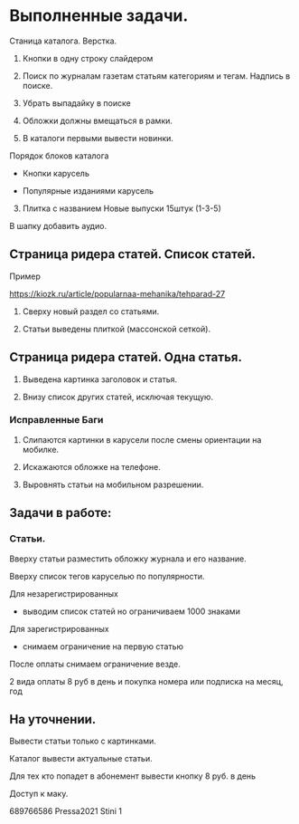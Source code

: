 # Выполненные задачи.

Станица каталога. Верстка.

1. Кнопки в одну строку слайдером

2. Поиск по журналам газетам статьям категориям и тегам. Надпись в поиске.

3. Убрать выпадайку в поиске

4. Обложки должны вмещаться в рамки.

5. В каталоги первыми вывести новинки.

Порядок блоков каталога

-  Кнопки карусель

- Популярные изданиями карусель

3. Плитка с названием Новые выпуски 15штук (1-3-5)

В шапку добавить аудио.



## Страница ридера статей. Список статей.

Пример

https://kiozk.ru/article/popularnaa-mehanika/tehparad-27

1. Сверху новый раздел со статьями.

2. Статьи выведены плиткой (массонской сеткой).



## Страница ридера статей. Одна статья.

1. Выведена картинка заголовок и статья.

2. Внизу список других статей, исключая текущую.



### Исправленные Баги

1. Слипаются картинки в карусели после смены ориентации на мобилке.

2. Искажаются обложке на телефоне.

3. Выровнять статьи на мобильном разрешении.



## Задачи в работе:
 
### Статьи.

Вверху статьи разместить обложку журнала и его название.

Вверху список тегов каруселью по популярности.

Для незарегистрированных 

- выводим список статей но ограничиваем 1000 знаками

Для зарегистрированных

- снимаем ограничение на первую статью

После оплаты снимаем ограничение везде.

2 вида оплаты 8 руб в день и покупка номера или подписка на месяц, год


## На уточнении.

Вывести статьи только с картинками.

Каталог вывести актуальные статьи. 

Для тех кто попадет в абонемент вывести кнопку 8 руб. в день


Доступ к маку.

689766586
Pressa2021
Stini 1
















